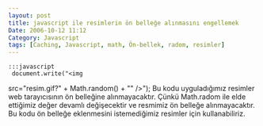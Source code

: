 ```yaml
---
layout: post
title: javascript ile resimlerin ön belleğe alınmasını engellemek
Date: 2006-10-12 11:12
Category: Javascript
tags: [Caching, Javascript, math, Ön-bellek, radom, resimler]
---
```


	:::javascript
	 document.write("<img
src="resim.gif?" + Math.random() + "" />");  Bu kodu
uyguladığımız resimler web tarayıcısının ön belleğine alınmayacaktır.
Çünkü Math.radom ile elde ettiğimiz değer devamlı değişecektir ve
resmimiz ön belleğe alınmayacaktır. Bu kodu ön belleğe eklenmesini
istemediğimiz resimler için kullanabiliriz.
